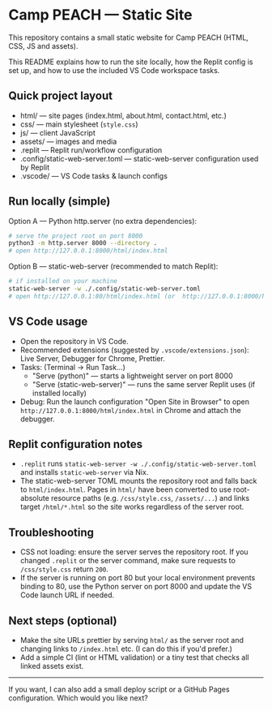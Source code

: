 # Camp PEACH — Static Site

This repository contains a small static website for Camp PEACH (HTML, CSS, JS and assets).

This README explains how to run the site locally, how the Replit config is set up, and how to use the included VS Code workspace tasks.

## Quick project layout

- html/ — site pages (index.html, about.html, contact.html, etc.)
- css/ — main stylesheet (`style.css`)
- js/ — client JavaScript
- assets/ — images and media
- .replit — Replit run/workflow configuration
- .config/static-web-server.toml — static-web-server configuration used by Replit
- .vscode/ — VS Code tasks & launch configs

## Run locally (simple)

Option A — Python http.server (no extra dependencies):

```bash
# serve the project root on port 8000
python3 -m http.server 8000 --directory .
# open http://127.0.0.1:8000/html/index.html
```

Option B — static-web-server (recommended to match Replit):

```bash
# if installed on your machine
static-web-server -w ./.config/static-web-server.toml
# open http://127.0.0.1:80/html/index.html (or  http://127.0.0.1:8000/html/index.html depending on your environment)
```

## VS Code usage

- Open the repository in VS Code.
- Recommended extensions (suggested by `.vscode/extensions.json`): Live Server, Debugger for Chrome, Prettier.
- Tasks: (Terminal → Run Task...)
	- "Serve (python)" — starts a lightweight server on port 8000
	- "Serve (static-web-server)" — runs the same server Replit uses (if installed locally)
- Debug: Run the launch configuration "Open Site in Browser" to open `http://127.0.0.1:8000/html/index.html` in Chrome and attach the debugger.

## Replit configuration notes

- `.replit` runs `static-web-server -w ./.config/static-web-server.toml` and installs `static-web-server` via Nix.
- The static-web-server TOML mounts the repository root and falls back to `html/index.html`. Pages in `html/` have been converted to use root-absolute resource paths (e.g. `/css/style.css`, `/assets/...`) and links target `/html/*.html` so the site works regardless of the server root.

## Troubleshooting

- CSS not loading: ensure the server serves the repository root. If you changed `.replit` or the server command, make sure requests to `/css/style.css` return `200`.
- If the server is running on port 80 but your local environment prevents binding to 80, use the Python server on port 8000 and update the VS Code launch URL if needed.

## Next steps (optional)

- Make the site URLs prettier by serving `html/` as the server root and changing links to `/index.html` etc. (I can do this if you'd prefer.)
- Add a simple CI (lint or HTML validation) or a tiny test that checks all linked assets exist.

---

If you want, I can also add a small deploy script or a GitHub Pages configuration. Which would you like next?

